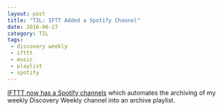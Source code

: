 ```yaml
---
layout: post
title: "TIL: IFTT Added a Spotify Channel"
date: 2016-06-27
category: TIL
tags:
 - discovery weekly
 - ifttt
 - music
 - playlist
 - spotify
---
```


[IFTTT now has a Spotify channels](https://ifttt.com/spotify) which automates the archiving of my weekly Discovery Weekly channel into an archive playlist.
